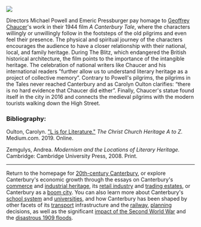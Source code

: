 <a href="https://www.kent-maps.online"><img src="https://kent-map.github.io/mdpress/juncture/ve-button.png"></a>
<param ve-config title="20th-Century Canterbury: A Canterbury Tale" author="Miroslava Karaskova" layout="vtl" banner="https://stor.artstor.org/stor/c35dcc83-8c83-4e82-8a7e-0d012287b919">

<param ve-entity eid="Q55234" aliases="Michael Powell">
<param ve-entity eid="Q55230" aliases="Emeric Pressburger">
<param ve-entity eid="Q133466" aliases="A Canterbury Tale">
<param ve-entity eid="Q6900329" aliases="The Blitz">

Directors Michael Powell and Emeric Pressburger pay homage to [Geoffrey Chaucer](/14c/14c-chaucer-biography)'s work in their 1944 film *A Canterbury Tale*, where the characters willingly or unwillingly follow in the footsteps of the old pilgrims and even feel their presence. The physical and spiritual journey of the characters encourages the audience to have a closer relationship with their national, local, and family heritage. During The Blitz, which endangered the British historical architecture, the film points to the importance of the intangible heritage. The celebration of national writers like Chaucer and his international readers "further allow us to understand literary heritage as a project of collective memory”. Contrary to Powell's pilgrims, the pilgrims in the Tales never reached Canterbury and as Carolyn Oulton clarifies: “there is no hard evidence that Chaucer did either”. Finally, Chaucer's statue found itself in the city in 2016 and connects the medieval pilgrims with the modern tourists walking down the High Street.
<param ve-image url="https://upload.wikimedia.org/wikipedia/commons/thumb/7/77/Canterbury_Holland_Chaucer_statue.jpg/894px-Canterbury_Holland_Chaucer_statue.jpg" label="Statue of Chaucer in Canterbury" attribution="Photo credit Ad Meskens, CC BY-SA 4.0, via Wikimedia Commons">

### Bibliography:
Oulton, Carolyn. ["L is for Literature."](https://medium.com/the-christ-church-heritage-a-to-z/l-is-for-literature-1509ef2da5ec) *The Christ Church Heritage A to Z.* Medium.com. 2019. Online.

Zemgulys, Andrea. *Modernism and the Locations of Literary Heritage.* Cambridge: Cambridge University Press, 2008. Print.

***

Return to the homepage for [20th-century Canterbury](/canterbury/20c-canterbury-home), or explore Canterbury's economic growth through the essays on Canterbury's [commerce](/canterbury/20c-canterbury-commerce) and [industrial heritage](/canterbury/20c-canterbury-industrial), its [retail industry](/canterbury/20c-canterbury-retail-store) and [trading estates](/canterbury/20c-canterbury-trading-estates), or Canterbury as a [boom city](/canterbury/20c-canterbury-boom-city). You can also learn more about Canterbury's [school system](/canterbury/20c-canterbury-education) and [universities](/canterbury/20c-canterbury-universities), and how Canterbury has been shaped by other facets of its [transport](/canterbury/20c-canterbury-transport) infrastructure and the [railway](/canterbury/20c-canterbury-railway), [planning](/canterbury/20c-canterbury-planning) decisions, as well as the significant [impact of the Second World War](/canterbury/20c-canterbury-ww2) and the [disastrous 1909 floods](/canterbury/20c-canterbury-floods).
<param ve-image url="https://upload.wikimedia.org/wikipedia/commons/thumb/0/02/Canterbury_Cathedral_-_Portal_Nave_Cross-spire.jpeg/1557px-Canterbury_Cathedral_-_Portal_Nave_Cross-spire.jpeg" label="Canterbury Cathedral" attribution="Hans Musil, CC BY-SA 4.0"> 
